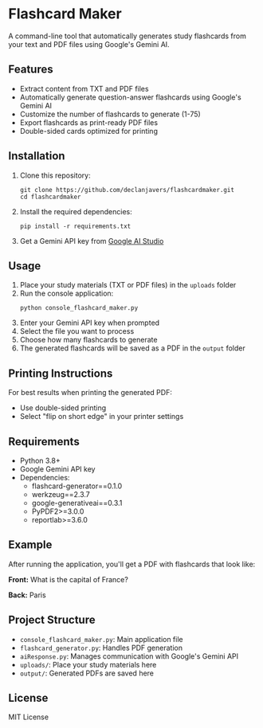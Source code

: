 # Flashcard Maker

A command-line tool that automatically generates study flashcards from your text and PDF files using Google's Gemini AI.

## Features

- Extract content from TXT and PDF files
- Automatically generate question-answer flashcards using Google's Gemini AI
- Customize the number of flashcards to generate (1-75)
- Export flashcards as print-ready PDF files
- Double-sided cards optimized for printing

## Installation

1. Clone this repository:
   ```
   git clone https://github.com/declanjavers/flashcardmaker.git
   cd flashcardmaker
   ```

2. Install the required dependencies:
   ```
   pip install -r requirements.txt
   ```

3. Get a Gemini API key from [Google AI Studio](https://ai.google.dev/)

## Usage

1. Place your study materials (TXT or PDF files) in the `uploads` folder
2. Run the console application:
   ```
   python console_flashcard_maker.py
   ```
3. Enter your Gemini API key when prompted
4. Select the file you want to process
5. Choose how many flashcards to generate
6. The generated flashcards will be saved as a PDF in the `output` folder

## Printing Instructions

For best results when printing the generated PDF:
- Use double-sided printing
- Select "flip on short edge" in your printer settings

## Requirements

- Python 3.8+
- Google Gemini API key
- Dependencies:
  - flashcard-generator==0.1.0
  - werkzeug==2.3.7
  - google-generativeai==0.3.1
  - PyPDF2>=3.0.0
  - reportlab>=3.6.0

## Example

After running the application, you'll get a PDF with flashcards that look like:

**Front:**
What is the capital of France?

**Back:**
Paris

## Project Structure

- `console_flashcard_maker.py`: Main application file
- `flashcard_generator.py`: Handles PDF generation
- `aiResponse.py`: Manages communication with Google's Gemini API
- `uploads/`: Place your study materials here
- `output/`: Generated PDFs are saved here

## License

MIT License
